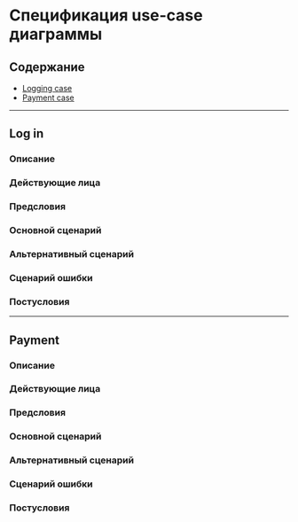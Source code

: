 # Спецификация use-case диаграммы

## Содержание
- [Logging case](#log-in)
- [Payment case](#pay)

-------

## Log in

### Описание
### Действующие лица
### Предсловия
### Основной сценарий
### Альтернативный сценарий
### Сценарий ошибки
### Постусловия

-------

## Payment

### Описание
### Действующие лица
### Предсловия
### Основной сценарий
### Альтернативный сценарий
### Сценарий ошибки
### Постусловия
